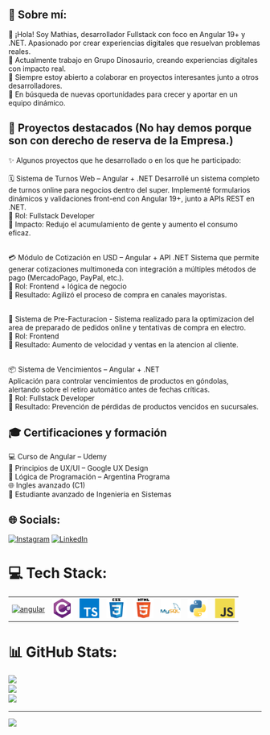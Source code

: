 ## 💫 Sobre mí:
👋 ¡Hola! Soy Mathias, desarrollador Fullstack con foco en Angular 19+ y .NET. Apasionado por crear experiencias digitales que resuelvan problemas reales.<br>
🦖 Actualmente trabajo en Grupo Dinosaurio, creando experiencias digitales con impacto real.<br>
🤝 Siempre estoy abierto a colaborar en proyectos interesantes junto a otros desarrolladores.<br>
🚀 En búsqueda de nuevas oportunidades para crecer y aportar en un equipo dinámico.

## 🧩 Proyectos destacados (No hay demos porque son con derecho de reserva de la Empresa.)
✨ Algunos proyectos que he desarrollado o en los que he participado:<br><br>
🗓️ Sistema de Turnos Web – Angular + .NET
Desarrollé un sistema completo de turnos online para negocios dentro del super. Implementé formularios dinámicos y validaciones front-end con Angular 19+, junto a APIs REST en .NET.<br>
🔹 Rol: Fullstack Developer<br>
🔹 Impacto: Redujo el acumulamiento de gente y aumento el consumo eficaz.<br><br>

💳 Módulo de Cotización en USD – Angular + API .NET
Sistema que permite generar cotizaciones multimoneda con integración a múltiples métodos de pago (MercadoPago, PayPal, etc.). <br>
    🔹 Rol: Frontend + lógica de negocio<br>
    🔹 Resultado: Agilizó el proceso de compra en canales mayoristas.
<br><br>

🧾 Sistema de Pre-Facturacion - Sistema realizado para la optimizacion del area de preparado de pedidos online y tentativas de compra en electro.<br>
    🔹 Rol: Frontend<br>
    🔹 Resultado: Aumento de velocidad y ventas en la atencion al cliente.<br><br>

📦 Sistema de Vencimientos – Angular + .NET<br>
Aplicación para controlar vencimientos de productos en góndolas, alertando sobre el retiro automático antes de fechas críticas.<br>
🔹 Rol: Fullstack Developer<br>
🔹 Resultado: Prevención de pérdidas de productos vencidos en sucursales.<br>

## 🎓 Certificaciones y formación
💻 Curso de Angular –  Udemy<br>
🧠 Principios de UX/UI – Google UX Design<br>
🧮 Lógica de Programación – Argentina Programa<br>
🌐 Ingles avanzado (C1)<br>
📕 Estudiante avanzado de Ingenieria en Sistemas<br>

## 🌐 Socials:
[![Instagram](https://img.shields.io/badge/Instagram-%23E4405F.svg?logo=Instagram&logoColor=white)](https://instagram.com/_mathi_martinez) 
[![LinkedIn](https://img.shields.io/badge/LinkedIn-%230077B5.svg?logo=linkedin&logoColor=white)](https://www.linkedin.com/in/mathias-martínez/) 

# 💻 Tech Stack:
<table>
  <tr>
    <td> <a href="https://angular.io" target="_blank" rel="noreferrer"> <img src="https://angular.io/assets/images/logos/angular/angular.svg" alt="angular" width="40" height="40"/> </a> </td>
    <td> <a href="https://www.w3schools.com/cs/" target="_blank" rel="noreferrer"> <img src="https://raw.githubusercontent.com/devicons/devicon/master/icons/csharp/csharp-original.svg" alt="csharp" width="40" height="40"/> </a> </td>
    <td> <a href="https://www.typescriptlang.org/" target="_blank" rel="noreferrer"> <img src="https://raw.githubusercontent.com/devicons/devicon/master/icons/typescript/typescript-original.svg" alt="typescript" width="40" height="40"/> </a> </td>
    <td> <a href="https://www.w3schools.com/css/" target="_blank" rel="noreferrer"> <img src="https://raw.githubusercontent.com/devicons/devicon/master/icons/css3/css3-original-wordmark.svg" alt="css3" width="40" height="40"/> </a>  </td>
    <td> <a href="https://www.w3.org/html/" target="_blank" rel="noreferrer"> <img src="https://raw.githubusercontent.com/devicons/devicon/master/icons/html5/html5-original-wordmark.svg" alt="html5" width="40" height="40"/> </a>  </td>
    </a>  </td>
    <td> <a href="https://www.mysql.com/" target="_blank" rel="noreferrer"> <img src="https://raw.githubusercontent.com/devicons/devicon/master/icons/mysql/mysql-original-wordmark.svg" alt="mysql" width="40" height="40"/> </a>  </td>
    <td> <a href="https://www.python.org" target="_blank" rel="noreferrer"> <img src="https://raw.githubusercontent.com/devicons/devicon/master/icons/python/python-original.svg" alt="python" width="40" height="40"/> </a>  </td>
    <td> <a href="https://developer.mozilla.org/en-US/docs/Web/JavaScript" target="_blank" rel="noreferrer"> <img src="https://raw.githubusercontent.com/devicons/devicon/master/icons/javascript/javascript-original.svg" alt="javascript" width="40" height="40"/> 
  </tr>
</table>

# 📊 GitHub Stats:
![](https://github-readme-stats.vercel.app/api?username=MathiasMartinez02&theme=dark&hide_border=false&include_all_commits=false&count_private=false)<br/>
![](https://github-readme-streak-stats.herokuapp.com/?user=MathiasMartinez02&theme=dark&hide_border=false)<br/>
![](https://github-readme-stats.vercel.app/api/top-langs/?username=MathiasMartinez02&theme=dark&hide_border=false&include_all_commits=false&count_private=false&layout=compact)

---
[![](https://visitcount.itsvg.in/api?id=MathiasMartinez02&icon=0&color=0)](https://visitcount.itsvg.in)

<!-- Proudly created with GPRM ( https://gprm.itsvg.in ) -->
